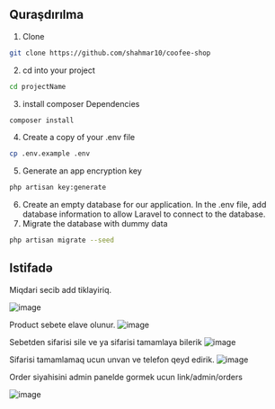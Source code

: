 ## Quraşdırılma

1. Clone
```bash
git clone https://github.com/shahmar10/coofee-shop
```
2. cd into your project
```bash
cd projectName
```
3. install composer Dependencies
```bash
composer install
```
4. Create a copy of your .env file
```bash
cp .env.example .env
```
5. Generate an app encryption key
```bash
php artisan key:generate
```
6. Create an empty database for our application.
In the .env file, add database information to allow Laravel to connect to the database.
7. Migrate the database with dummy data
```bash
php artisan migrate --seed
```

## Istifadə

Miqdari secib add tiklayiriq.

![image](https://user-images.githubusercontent.com/78316758/132636187-b827b52e-5df4-4190-85ff-9cee4fc7f760.png)

Product sebete elave olunur.
![image](https://user-images.githubusercontent.com/78316758/132636466-f68b2580-5cc9-40b8-bc7f-da6495209908.png)

Sebetden sifarisi sile ve ya sifarisi tamamlaya bilerik 
![image](https://user-images.githubusercontent.com/78316758/132636627-be0fa86b-cb61-4a6c-b399-e59838c4ed23.png)

Sifarisi tamamlamaq ucun unvan ve telefon qeyd edirik.
![image](https://user-images.githubusercontent.com/78316758/132636708-9db67f6b-679c-460b-bb8c-147b28f58df9.png)

Order siyahisini admin panelde gormek ucun link/admin/orders

![image](https://user-images.githubusercontent.com/78316758/132655017-33266d14-e121-43a6-a342-7616b2204f8a.png)
